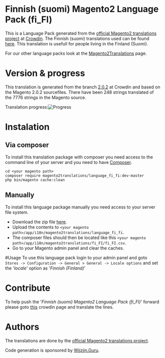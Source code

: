 # Finnish (suomi) Magento2 Language Pack (fi_FI)
This is a Language Pack generated from the [official Magento2 translations project](https://crowdin.com/project/magento-2) at [Crowdin](https://crowdin.com).
The Finnish (suomi) translations used can be found [here](https://crowdin.com/project/magento-2/fi).
This translation is usefull for people living in the Finland (Suomi).

For our other language packs look at the [Magento2Translations](http://magento2translations.github.io/) page.

# Version & progress
This translation is generated from the branch [2.0.2](https://crowdin.com/project/magento-2/fi#/2.0.2) at Crowdin and based on the Magento 2.0.2 sourcefiles.
There have been  248 strings translated of the 7776 strings in the Magento source.

Translation progress:![Progress](http://progressed.io/bar/3)

# Instalation
## Via composer
To install this translation package with composer you need access to the command line of your server and you need to have [Composer](https://getcomposer.org).
```
cd <your magento path>
composer require magento2translations/language_fi_fi:dev-master
php bin/magento cache:clean
```
## Manually
To install this language package manually you need access to your server file system.
* Download the zip file [here](https://github.com/Magento2Translations/language_fi_fi/archive/master.zip).
* Upload the contents to `<your magento path>/app/i18n/magento2translations/language_fi_fi`.
* The composer files should then be located like this `<your magento path>/app/i18n/magento2translations/fi_FI/fi_FI.csv`.
* Go to your Magento admin panel and clear the caches.

#Usage
To use this language pack login to your admin panel and goto `Stores -> Configuration -> General > General -> Locale options` and set the '*locale*' option as '*Finnish (Finland)*'

# Contribute
To help push the '*Finnish (suomi) Magento2 Language Pack (fi_FI)*' forward please goto [this](https://crowdin.com/project/magento-2/fi) crowdin page and translate the lines.

# Authors
The translations are done by the [official Magento2 translations project](https://crowdin.com/project/magento-2).

Code generation is sponsored by [Wijzijn.Guru](http://www.wijzijn.guru/).